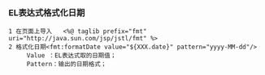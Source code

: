 ### EL表达式格式化日期
	1 在页面上导入   <%@ taglib prefix="fmt" uri="http://java.sun.com/jsp/jstl/fmt" %> 
    2 格式化日期<fmt:formatDate value="${XXX.date}" pattern="yyyy-MM-dd"/> 
     	 Value ：EL表达式取的日期值； 
     	 Pattern：输出的日期格式；